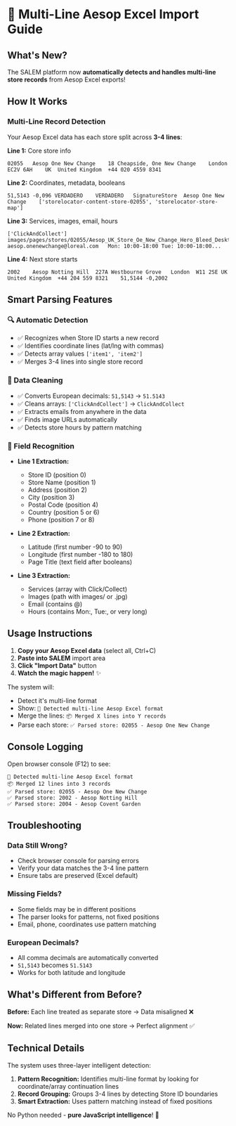 # 🎯 Multi-Line Aesop Excel Import Guide

## What's New?

The SALEM platform now **automatically detects and handles multi-line store records** from Aesop Excel exports!

## How It Works

### Multi-Line Record Detection

Your Aesop Excel data has each store split across **3-4 lines**:

**Line 1:** Core store info
```
02055	Aesop One New Change	18 Cheapside, One New Change	London	EC2V 6AH	UK	United Kingdom	+44 020 4559 8341
```

**Line 2:** Coordinates, metadata, booleans
```
51,5143 -0,096 VERDADERO	VERDADERO	SignatureStore	Aesop One New Change	['storelocator-content-store-02055', 'storelocator-store-map']
```

**Line 3:** Services, images, email, hours
```
['ClickAndCollect']	images/pages/stores/02055/Aesop_UK_Store_Oe_New_Change_Hero_Bleed_Desktop_2880x1620px.jpg	aesop.onenewchange@loreal.com	Mon: 10:00-18:00 Tue: 10:00-18:00...
```

**Line 4:** Next store starts
```
2002	Aesop Notting Hill	227A Westbourne Grove	London	W11 2SE	UK	United Kingdom	+44 204 559 8321	51,5144 -0,2002
```

## Smart Parsing Features

### 🔍 Automatic Detection
- ✅ Recognizes when Store ID starts a new record
- ✅ Identifies coordinate lines (lat/lng with commas)
- ✅ Detects array values `['item1', 'item2']`
- ✅ Merges 3-4 lines into single store record

### 🧹 Data Cleaning
- ✅ Converts European decimals: `51,5143` → `51.5143`
- ✅ Cleans arrays: `['ClickAndCollect']` → `ClickAndCollect`
- ✅ Extracts emails from anywhere in the data
- ✅ Finds image URLs automatically
- ✅ Detects store hours by pattern matching

### 📍 Field Recognition
- **Line 1 Extraction:**
  - Store ID (position 0)
  - Store Name (position 1)
  - Address (position 2)
  - City (position 3)
  - Postal Code (position 4)
  - Country (position 5 or 6)
  - Phone (position 7 or 8)

- **Line 2 Extraction:**
  - Latitude (first number -90 to 90)
  - Longitude (first number -180 to 180)
  - Page Title (text field after booleans)

- **Line 3 Extraction:**
  - Services (array with Click/Collect)
  - Images (path with images/ or .jpg)
  - Email (contains @)
  - Hours (contains Mon:, Tue:, or very long)

## Usage Instructions

1. **Copy your Aesop Excel data** (select all, Ctrl+C)
2. **Paste into SALEM** import area
3. **Click "Import Data"** button
4. **Watch the magic happen!** ✨

The system will:
- Detect it's multi-line format
- Show: `🔄 Detected multi-line Aesop Excel format`
- Merge the lines: `📦 Merged X lines into Y records`
- Parse each store: `✅ Parsed store: 02055 - Aesop One New Change`

## Console Logging

Open browser console (F12) to see:
```
🔄 Detected multi-line Aesop Excel format
📦 Merged 12 lines into 3 records
✅ Parsed store: 02055 - Aesop One New Change
✅ Parsed store: 2002 - Aesop Notting Hill
✅ Parsed store: 2004 - Aesop Covent Garden
```

## Troubleshooting

### Data Still Wrong?
- Check browser console for parsing errors
- Verify your data matches the 3-4 line pattern
- Ensure tabs are preserved (Excel default)

### Missing Fields?
- Some fields may be in different positions
- The parser looks for patterns, not fixed positions
- Email, phone, coordinates use pattern matching

### European Decimals?
- All comma decimals are automatically converted
- `51,5143` becomes `51.5143`
- Works for both latitude and longitude

## What's Different from Before?

**Before:** Each line treated as separate store → Data misaligned ❌

**Now:** Related lines merged into one store → Perfect alignment ✅

## Technical Details

The system uses three-layer intelligent detection:

1. **Pattern Recognition:** Identifies multi-line format by looking for coordinate/array continuation lines
2. **Record Grouping:** Groups 3-4 lines by detecting Store ID boundaries
3. **Smart Extraction:** Uses pattern matching instead of fixed positions

No Python needed - **pure JavaScript intelligence**! 🚀

